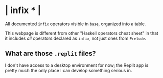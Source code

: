 # | infix * |

All documented `infix` operators visible in `base`, organized into a table.

This webpage is different from other "Haskell operators cheat sheet" in that it includes *all* operators declared as `infix`, not just ones from `Prelude`.

## What are those `.replit` files?

I don't have access to a desktop environment for now; the Replit app is pretty much the only place I can develop something serious in.